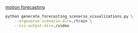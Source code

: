 [motion forecasting](https://argoverse.github.io/user-guide/tasks/motion_forecasting.html)

```bash
python generate_forecasting_scenario_visualizations.py \
    --argoverse-scenario-dir=./train \
    --viz-output-dir=./video
```
